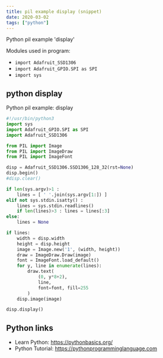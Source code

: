 ```yaml
---
title: pil example display (snippet)
date: 2020-03-02
tags: ["python"]
---
```

Python pil example 'display'


Modules used in program: 
* `import Adafruit_SSD1306`
* `import Adafruit_GPIO.SPI as SPI`
* `import sys`

## python display

Python pil example: display

```python
#!/usr/bin/python3
import sys
import Adafruit_GPIO.SPI as SPI
import Adafruit_SSD1306

from PIL import Image
from PIL import ImageDraw
from PIL import ImageFont

disp = Adafruit_SSD1306.SSD1306_128_32(rst=None)
disp.begin()
#disp.clear()

if len(sys.argv)>1 :
    lines = [ ' '.join(sys.argv[1:]) ]
elif not sys.stdin.isatty() :
    lines = sys.stdin.readlines()
    if len(lines)>3 : lines = lines[:3]
else:
    lines = None

if lines:
    width = disp.width
    height = disp.height
    image = Image.new('1', (width, height))
    draw = ImageDraw.Draw(image)
    font = ImageFont.load_default()
    for y, line in enumerate(lines):
        draw.text(
            (0, y*8+2),
            line,
            font=font, fill=255
        )
    disp.image(image)

disp.display()

```

## Python links

- Learn Python: https://pythonbasics.org/
- Python Tutorial: https://pythonprogramminglanguage.com
